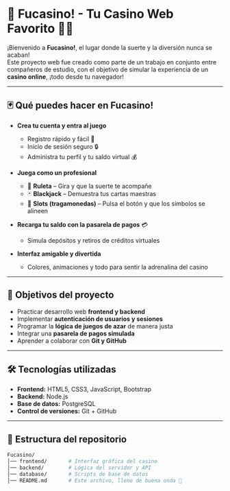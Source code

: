 # 🎰 Fucasino! - Tu Casino Web Favorito 🎲💸

¡Bienvenido a **Fucasino!**, el lugar donde la suerte y la diversión nunca se acaban!  
Este proyecto web fue creado como parte de un trabajo en conjunto entre compañeros de estudio, con el objetivo de simular la experiencia de un **casino online**, ¡todo desde tu navegador!

---

## 🃏 Qué puedes hacer en Fucasino!

- **Crea tu cuenta y entra al juego**  
  - Registro rápido y fácil 🎫  
  - Inicio de sesión seguro 🔒  
  - Administra tu perfil y tu saldo virtual 💰  

- **Juega como un profesional**  
  - 🎡 **Ruleta** – Gira y que la suerte te acompañe  
  - 🃏 **Blackjack** – Demuestra tus cartas maestras  
  - 🎰 **Slots (tragamonedas)** – Pulsa el botón y que los símbolos se alineen  

- **Recarga tu saldo con la pasarela de pagos** 💳  
  - Simula depósitos y retiros de créditos virtuales  

- **Interfaz amigable y divertida**  
  - Colores, animaciones y todo para sentir la adrenalina del casino  

---

## 🚀 Objetivos del proyecto

- Practicar desarrollo web **frontend y backend**  
- Implementar **autenticación de usuarios y sesiones**  
- Programar la **lógica de juegos de azar** de manera justa  
- Integrar una **pasarela de pagos simulada**  
- Aprender a colaborar con **Git y GitHub**  

---

## 🛠️ Tecnologías utilizadas

- **Frontend:** HTML5, CSS3, JavaScript, Bootstrap
- **Backend:** Node.js
- **Base de datos:** PostgreSQL
- **Control de versiones:** Git + GitHub  

---

## 📂 Estructura del repositorio

```bash
Fucasino/
│── frontend/       # Interfaz gráfica del casino
│── backend/        # Lógica del servidor y API
│── database/       # Scripts de base de datos
│── README.md       # Este archivo, lleno de buena onda 🎉
